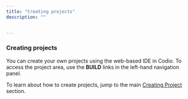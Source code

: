 ```yaml
---
title: "Creating projects"
description: ""


---
```


### Creating projects
You can create your own projects using the web-based IDE in Codio. To access the project area, use the **BUILD** links in the left-hand navigation panel.

To learn about how to create projects, jump to the main [Creating Project](/project/creating) section.
